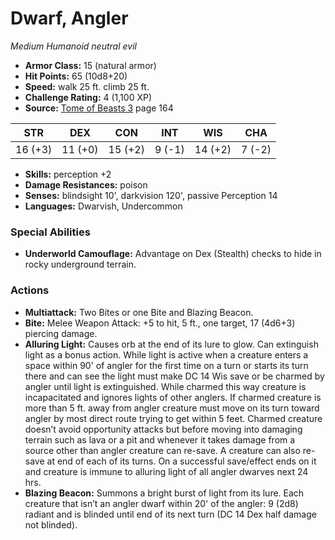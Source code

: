 # Dwarf, Angler

*Medium* *Humanoid* *neutral evil*

- **Armor Class:** 15 (natural armor)
- **Hit Points:** 65 (10d8+20)
- **Speed:** walk 25 ft. climb 25 ft.
- **Challenge Rating:** 4 (1,100 XP)
- **Source:** [Tome of Beasts 3](https://koboldpress.com/kpstore/product/tome-of-beasts-3-for-5th-edition/) page 164

| STR | DEX | CON | INT | WIS | CHA |
| --- | --- | --- | --- | --- | --- |
| 16 (+3) | 11 (+0) | 15 (+2) | 9 (-1) | 14 (+2) | 7 (-2) |

- **Skills:** perception +2
- **Damage Resistances:** poison
- **Senses:** blindsight 10', darkvision 120', passive Perception 14
- **Languages:** Dwarvish, Undercommon
### Special Abilities
- **Underworld Camouflage:** Advantage on Dex (Stealth) checks to hide in rocky underground terrain.
### Actions
- **Multiattack:** Two Bites or one Bite and Blazing Beacon.
- **Bite:** Melee Weapon Attack: +5 to hit, 5 ft., one target, 17 (4d6+3) piercing damage.
- **Alluring Light:** Causes orb at the end of its lure to glow. Can extinguish light as a bonus action. While light is active when a creature enters a space within 90' of angler for the first time on a turn or starts its turn there and can see the light must make DC 14 Wis save or be charmed by angler until light is extinguished. While charmed this way creature is incapacitated and ignores lights of other anglers. If charmed creature is more than 5 ft. away from angler creature must move on its turn toward angler by most direct route trying to get within 5 feet. Charmed creature doesn’t avoid opportunity attacks but before moving into damaging terrain such as lava or a pit and whenever it takes damage from a source other than angler creature can re-save. A creature can also re-save at end of each of its turns. On a successful save/effect ends on it and creature is immune to alluring light of all angler dwarves next 24 hrs.
- **Blazing Beacon:** Summons a bright burst of light from its lure. Each creature that isn’t an angler dwarf within 20' of the angler: 9 (2d8) radiant and is blinded until end of its next turn (DC 14 Dex half damage not blinded).


